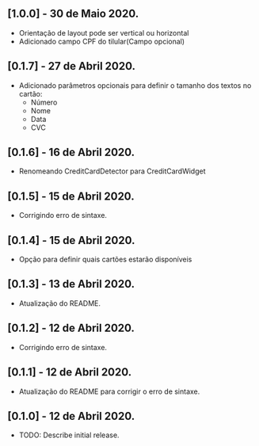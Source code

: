 ## [1.0.0] - 30 de Maio 2020.

* Orientação de layout pode ser vertical ou horizontal
* Adicionado campo CPF do tilular(Campo opcional)

## [0.1.7] - 27 de Abril 2020.

* Adicionado parâmetros opcionais para definir o tamanho dos textos no cartão:
    * Número
    * Nome
    * Data
    * CVC

## [0.1.6] - 16 de Abril 2020.

* Renomeando CreditCardDetector para CreditCardWidget

## [0.1.5] - 15 de Abril 2020.

* Corrigindo erro de sintaxe.

## [0.1.4] - 15 de Abril 2020.

* Opção para definir quais cartões estarão disponíveis

## [0.1.3] - 13 de Abril 2020.

* Atualização do README.

## [0.1.2] - 12 de Abril 2020.

* Corrigindo erro de sintaxe.

## [0.1.1] - 12 de Abril 2020.

* Atualização do README para corrigir o erro de sintaxe.

## [0.1.0] - 12 de Abril 2020.

* TODO: Describe initial release.
